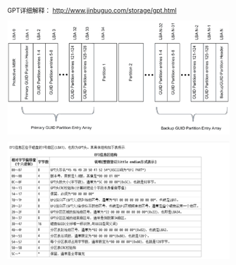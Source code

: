 
GPT详细解释：
http://www.jinbuguo.com/storage/gpt.html



![Image](./assets/Image.png)

![Image](./assets/Image_cysbsrhnx.png)